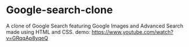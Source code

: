 # Google-search-clone
A clone of Google Search featuring Google Images and Advanced Search made using HTML and CSS.
demo: https://www.youtube.com/watch?v=GRqqAp8yqeQ
